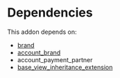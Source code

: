 # Dependencies

This addon depends on:

- [brand](https://github.com/bringout/oca-technical)
- [account_brand](https://github.com/bringout/oca-technical)
- account_payment_partner
- [base_view_inheritance_extension](https://github.com/bringout/oca-technical)
